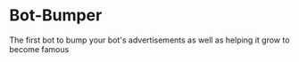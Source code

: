 # Bot-Bumper
The first bot to bump your bot's advertisements as well as helping it grow to become famous
